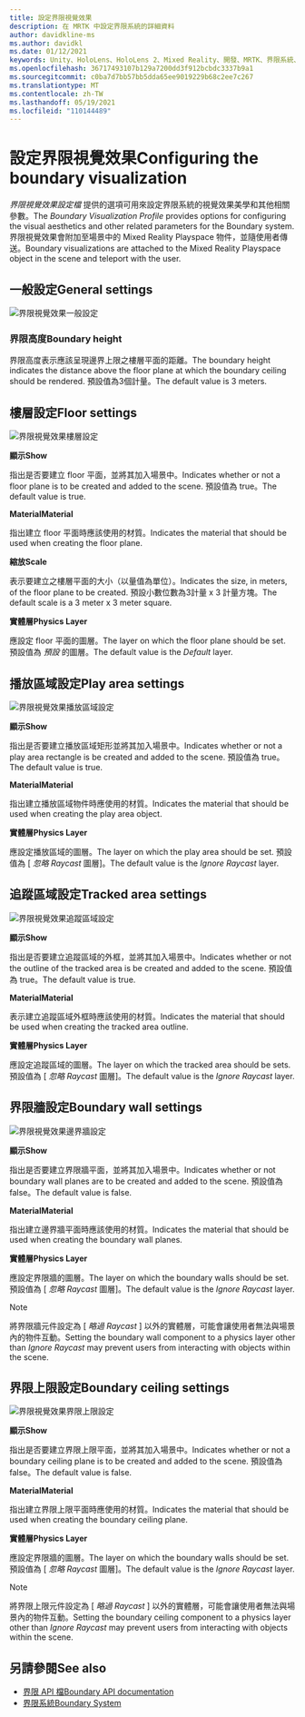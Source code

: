 ```yaml
---
title: 設定界限視覺效果
description: 在 MRTK 中設定界限系統的詳細資料
author: davidkline-ms
ms.author: davidkl
ms.date: 01/12/2021
keywords: Unity、HoloLens、HoloLens 2、Mixed Reality、開發、MRTK、界限系統、
ms.openlocfilehash: 36717493107b129a7200dd3f912bcbdc3337b9a1
ms.sourcegitcommit: c0ba7d7bb57bb5dda65ee9019229b68c2ee7c267
ms.translationtype: MT
ms.contentlocale: zh-TW
ms.lasthandoff: 05/19/2021
ms.locfileid: "110144489"
---
```

# <a name="configuring-the-boundary-visualization"></a><span data-ttu-id="27c5e-104">設定界限視覺效果</span><span class="sxs-lookup"><span data-stu-id="27c5e-104">Configuring the boundary visualization</span></span>

<span data-ttu-id="27c5e-105">*界限視覺效果設定檔* 提供的選項可用來設定界限系統的視覺效果美學和其他相關參數。</span><span class="sxs-lookup"><span data-stu-id="27c5e-105">The *Boundary Visualization Profile* provides options for configuring the visual aesthetics and other related parameters for the Boundary system.</span></span> <span data-ttu-id="27c5e-106">界限視覺效果會附加至場景中的 Mixed Reality Playspace 物件，並隨使用者傳送。</span><span class="sxs-lookup"><span data-stu-id="27c5e-106">Boundary visualizations are attached to the Mixed Reality Playspace object in the scene and teleport with the user.</span></span>

## <a name="general-settings"></a><span data-ttu-id="27c5e-107">一般設定</span><span class="sxs-lookup"><span data-stu-id="27c5e-107">General settings</span></span>

![界限視覺效果一般設定](../images/boundary/BoundaryVisualizationGeneralSettings.png)

### <a name="boundary-height"></a><span data-ttu-id="27c5e-109">界限高度</span><span class="sxs-lookup"><span data-stu-id="27c5e-109">Boundary height</span></span>

<span data-ttu-id="27c5e-110">界限高度表示應該呈現邊界上限之樓層平面的距離。</span><span class="sxs-lookup"><span data-stu-id="27c5e-110">The boundary height indicates the distance above the floor plane at which the boundary ceiling should be rendered.</span></span> <span data-ttu-id="27c5e-111">預設值為3個計量。</span><span class="sxs-lookup"><span data-stu-id="27c5e-111">The default value is 3 meters.</span></span>

## <a name="floor-settings"></a><span data-ttu-id="27c5e-112">樓層設定</span><span class="sxs-lookup"><span data-stu-id="27c5e-112">Floor settings</span></span>

![界限視覺效果樓層設定](../images/boundary/BoundaryVisualizationFloorSettings.png)

<span data-ttu-id="27c5e-114">**顯示**</span><span class="sxs-lookup"><span data-stu-id="27c5e-114">**Show**</span></span>

<span data-ttu-id="27c5e-115">指出是否要建立 floor 平面，並將其加入場景中。</span><span class="sxs-lookup"><span data-stu-id="27c5e-115">Indicates whether or not a floor plane is to be created and added to the scene.</span></span> <span data-ttu-id="27c5e-116">預設值為 true。</span><span class="sxs-lookup"><span data-stu-id="27c5e-116">The default value is true.</span></span>

<span data-ttu-id="27c5e-117">**Material**</span><span class="sxs-lookup"><span data-stu-id="27c5e-117">**Material**</span></span>

<span data-ttu-id="27c5e-118">指出建立 floor 平面時應該使用的材質。</span><span class="sxs-lookup"><span data-stu-id="27c5e-118">Indicates the material that should be used when creating the floor plane.</span></span>

<span data-ttu-id="27c5e-119">**縮放**</span><span class="sxs-lookup"><span data-stu-id="27c5e-119">**Scale**</span></span>

<span data-ttu-id="27c5e-120">表示要建立之樓層平面的大小（以量值為單位）。</span><span class="sxs-lookup"><span data-stu-id="27c5e-120">Indicates the size, in meters, of the floor plane to be created.</span></span> <span data-ttu-id="27c5e-121">預設小數位數為3計量 x 3 計量方塊。</span><span class="sxs-lookup"><span data-stu-id="27c5e-121">The default scale is a 3 meter x 3 meter square.</span></span>

<span data-ttu-id="27c5e-122">**實體層**</span><span class="sxs-lookup"><span data-stu-id="27c5e-122">**Physics Layer**</span></span>

<span data-ttu-id="27c5e-123">應設定 floor 平面的圖層。</span><span class="sxs-lookup"><span data-stu-id="27c5e-123">The layer on which the floor plane should be set.</span></span> <span data-ttu-id="27c5e-124">預設值為 *預設* 的圖層。</span><span class="sxs-lookup"><span data-stu-id="27c5e-124">The default value is the *Default* layer.</span></span>

## <a name="play-area-settings"></a><span data-ttu-id="27c5e-125">播放區域設定</span><span class="sxs-lookup"><span data-stu-id="27c5e-125">Play area settings</span></span>

![界限視覺效果播放區域設定](../images/boundary/BoundaryVisualizationPlayAreaSettings.png)

<span data-ttu-id="27c5e-127">**顯示**</span><span class="sxs-lookup"><span data-stu-id="27c5e-127">**Show**</span></span>

<span data-ttu-id="27c5e-128">指出是否要建立播放區域矩形並將其加入場景中。</span><span class="sxs-lookup"><span data-stu-id="27c5e-128">Indicates whether or not a play area rectangle is be created and added to the scene.</span></span> <span data-ttu-id="27c5e-129">預設值為 true。</span><span class="sxs-lookup"><span data-stu-id="27c5e-129">The default value is true.</span></span>

<span data-ttu-id="27c5e-130">**Material**</span><span class="sxs-lookup"><span data-stu-id="27c5e-130">**Material**</span></span>

<span data-ttu-id="27c5e-131">指出建立播放區域物件時應使用的材質。</span><span class="sxs-lookup"><span data-stu-id="27c5e-131">Indicates the material that should be used when creating the play area object.</span></span>

<span data-ttu-id="27c5e-132">**實體層**</span><span class="sxs-lookup"><span data-stu-id="27c5e-132">**Physics Layer**</span></span>

<span data-ttu-id="27c5e-133">應設定播放區域的圖層。</span><span class="sxs-lookup"><span data-stu-id="27c5e-133">The layer on which the play area should be set.</span></span> <span data-ttu-id="27c5e-134">預設值為 [ *忽略 Raycast* 圖層]。</span><span class="sxs-lookup"><span data-stu-id="27c5e-134">The default value is the *Ignore Raycast* layer.</span></span>

## <a name="tracked-area-settings"></a><span data-ttu-id="27c5e-135">追蹤區域設定</span><span class="sxs-lookup"><span data-stu-id="27c5e-135">Tracked area settings</span></span>

![界限視覺效果追蹤區域設定](../images/boundary/BoundaryVisualizationTrackedAreaSettings.png)

<span data-ttu-id="27c5e-137">**顯示**</span><span class="sxs-lookup"><span data-stu-id="27c5e-137">**Show**</span></span>

<span data-ttu-id="27c5e-138">指出是否要建立追蹤區域的外框，並將其加入場景中。</span><span class="sxs-lookup"><span data-stu-id="27c5e-138">Indicates whether or not the outline of the tracked area is be created and added to the scene.</span></span> <span data-ttu-id="27c5e-139">預設值為 true。</span><span class="sxs-lookup"><span data-stu-id="27c5e-139">The default value is true.</span></span>

<span data-ttu-id="27c5e-140">**Material**</span><span class="sxs-lookup"><span data-stu-id="27c5e-140">**Material**</span></span>

<span data-ttu-id="27c5e-141">表示建立追蹤區域外框時應該使用的材質。</span><span class="sxs-lookup"><span data-stu-id="27c5e-141">Indicates the material that should be used when creating the tracked area outline.</span></span>

<span data-ttu-id="27c5e-142">**實體層**</span><span class="sxs-lookup"><span data-stu-id="27c5e-142">**Physics Layer**</span></span>

<span data-ttu-id="27c5e-143">應設定追蹤區域的圖層。</span><span class="sxs-lookup"><span data-stu-id="27c5e-143">The layer on which the tracked area should be sets.</span></span> <span data-ttu-id="27c5e-144">預設值為 [ *忽略 Raycast* 圖層]。</span><span class="sxs-lookup"><span data-stu-id="27c5e-144">The default value is the *Ignore Raycast* layer.</span></span>

## <a name="boundary-wall-settings"></a><span data-ttu-id="27c5e-145">界限牆設定</span><span class="sxs-lookup"><span data-stu-id="27c5e-145">Boundary wall settings</span></span>

![界限視覺效果邊界牆設定](../images/boundary/BoundaryVisualizationWallSettings.png)

<span data-ttu-id="27c5e-147">**顯示**</span><span class="sxs-lookup"><span data-stu-id="27c5e-147">**Show**</span></span>

<span data-ttu-id="27c5e-148">指出是否要建立界限牆平面，並將其加入場景中。</span><span class="sxs-lookup"><span data-stu-id="27c5e-148">Indicates whether or not boundary wall planes are to be created and added to the scene.</span></span> <span data-ttu-id="27c5e-149">預設值為 false。</span><span class="sxs-lookup"><span data-stu-id="27c5e-149">The default value is false.</span></span>

<span data-ttu-id="27c5e-150">**Material**</span><span class="sxs-lookup"><span data-stu-id="27c5e-150">**Material**</span></span>

<span data-ttu-id="27c5e-151">指出建立邊界牆平面時應該使用的材質。</span><span class="sxs-lookup"><span data-stu-id="27c5e-151">Indicates the material that should be used when creating the boundary wall planes.</span></span>

<span data-ttu-id="27c5e-152">**實體層**</span><span class="sxs-lookup"><span data-stu-id="27c5e-152">**Physics Layer**</span></span>

<span data-ttu-id="27c5e-153">應設定界限牆的圖層。</span><span class="sxs-lookup"><span data-stu-id="27c5e-153">The layer on which the boundary walls should be set.</span></span> <span data-ttu-id="27c5e-154">預設值為 [ *忽略 Raycast* 圖層]。</span><span class="sxs-lookup"><span data-stu-id="27c5e-154">The default value is the *Ignore Raycast* layer.</span></span>

> [!NOTE]
> <span data-ttu-id="27c5e-155">將界限牆元件設定為 [ *略過 Raycast* ] 以外的實體層，可能會讓使用者無法與場景內的物件互動。</span><span class="sxs-lookup"><span data-stu-id="27c5e-155">Setting the boundary wall component to a physics layer other than *Ignore Raycast* may prevent users from interacting with objects within the scene.</span></span>

## <a name="boundary-ceiling-settings"></a><span data-ttu-id="27c5e-156">界限上限設定</span><span class="sxs-lookup"><span data-stu-id="27c5e-156">Boundary ceiling settings</span></span>

![界限視覺效果界限上限設定](../images/boundary/BoundaryVisualizationCeilingSettings.png)

<span data-ttu-id="27c5e-158">**顯示**</span><span class="sxs-lookup"><span data-stu-id="27c5e-158">**Show**</span></span>

<span data-ttu-id="27c5e-159">指出是否要建立界限上限平面，並將其加入場景中。</span><span class="sxs-lookup"><span data-stu-id="27c5e-159">Indicates whether or not a boundary ceiling plane is to be created and added to the scene.</span></span> <span data-ttu-id="27c5e-160">預設值為 false。</span><span class="sxs-lookup"><span data-stu-id="27c5e-160">The default value is false.</span></span>

<span data-ttu-id="27c5e-161">**Material**</span><span class="sxs-lookup"><span data-stu-id="27c5e-161">**Material**</span></span>

<span data-ttu-id="27c5e-162">指出建立界限上限平面時應使用的材質。</span><span class="sxs-lookup"><span data-stu-id="27c5e-162">Indicates the material that should be used when creating the boundary ceiling plane.</span></span>

<span data-ttu-id="27c5e-163">**實體層**</span><span class="sxs-lookup"><span data-stu-id="27c5e-163">**Physics Layer**</span></span>

<span data-ttu-id="27c5e-164">應設定界限牆的圖層。</span><span class="sxs-lookup"><span data-stu-id="27c5e-164">The layer on which the boundary walls should be set.</span></span> <span data-ttu-id="27c5e-165">預設值為 [ *忽略 Raycast* 圖層]。</span><span class="sxs-lookup"><span data-stu-id="27c5e-165">The default value is the *Ignore Raycast* layer.</span></span>

> [!NOTE]
> <span data-ttu-id="27c5e-166">將界限上限元件設定為 [ *略過 Raycast* ] 以外的實體層，可能會讓使用者無法與場景內的物件互動。</span><span class="sxs-lookup"><span data-stu-id="27c5e-166">Setting the boundary ceiling component to a physics layer other than *Ignore Raycast* may prevent users from interacting with objects within the scene.</span></span>

## <a name="see-also"></a><span data-ttu-id="27c5e-167">另請參閱</span><span class="sxs-lookup"><span data-stu-id="27c5e-167">See also</span></span>

- [<span data-ttu-id="27c5e-168">界限 API 檔</span><span class="sxs-lookup"><span data-stu-id="27c5e-168">Boundary API documentation</span></span>](xref:Microsoft.MixedReality.Toolkit.Boundary)
- [<span data-ttu-id="27c5e-169">界限系統</span><span class="sxs-lookup"><span data-stu-id="27c5e-169">Boundary System</span></span>](boundary-system-getting-started.md)
